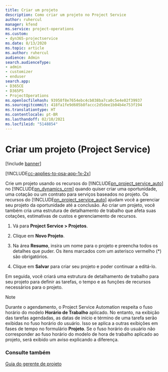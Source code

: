 ```yaml
---
title: Criar um projeto
description: Como criar um projeto no Project Service
author: ruhercul
manager: kfend
ms.service: project-operations
ms.custom:
- dyn365-projectservice
ms.date: 8/13/2020
ms.topic: article
ms.author: ruhercul
audience: Admin
search.audienceType:
- admin
- customizer
- enduser
search.app:
- D365CE
- D365PS
- ProjectOperations
ms.openlocfilehash: 93958f8e7654ebc4cb038ba7ca0c5e4e02f39937
ms.sourcegitcommit: 418fa1fe9d605b8faccc2d5dee1b04b4e753f194
ms.translationtype: HT
ms.contentlocale: pt-BR
ms.lasthandoff: 02/10/2021
ms.locfileid: "5148854"
---
```

# <a name="create-a-project-project-service"></a>Criar um projeto (Project Service)

[!include [banner](../includes/psa-now-project-operations.md)]

[!INCLUDE[cc-applies-to-psa-app-1x-2x](../includes/cc-applies-to-psa-app-1x-2x.md)]

Crie um projeto usando os recursos do [!INCLUDE[pn_project_service_auto](../includes/pn-project-service-auto.md)] no [!INCLUDE[pn_dynamics_crm](../includes/pn-dynamics-crm.md)] quando quiser criar uma oportunidade, uma cotação ou um contrato para serviços baseados no projeto. Os recursos do [!INCLUDE[pn_project_service_auto](../includes/pn-project-service-auto.md)] ajudam você a gerenciar seu projeto da oportunidade até a conclusão. Ao criar um projeto, você também cria uma estrutura de detalhamento de trabalho que afeta suas cotações, estimativas de custos e gerenciamento de recursos.  
  
1.  Vá para **Project Service > Projetos**.  
  
2.  Clique em **Novo Projeto**.  
  
3.  Na área **Resumo**, insira um nome para o projeto e preencha todos os detalhes que puder. Os itens marcados com um asterisco vermelho (*) são obrigatórios.  
  
4.  Clique em **Salvar** para criar seu projeto e poder continuar a editá-lo.  
  
Em seguida, você criará uma estrutura de detalhamento de trabalho para seu projeto para definir as tarefas, o tempo e as funções de recursos necessários para o projeto.  

> [!NOTE]
> Durante o agendamento, o Project Service Automation respeita o fuso horário do modelo **Horário de Trabalho** aplicado. No entanto, na exibição das tarefas agendadas, as datas de início e término de uma tarefa serão exibidas no fuso horário do usuário. Isso se aplica a outras exibições em fases de tempo no formulário **Projeto**. Se o fuso horário do usuário não corresponder ao fuso horário do modelo de hora de trabalho aplicado ao projeto, será exibido um aviso explicando a diferença. 
  
### <a name="see-also"></a>Consulte também  
 [Guia do gerente de projeto](../psa/project-manager-guide.md)
